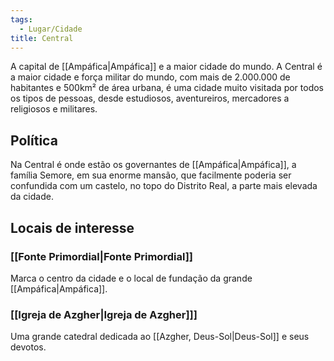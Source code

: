 ```yaml
---
tags:
  - Lugar/Cidade
title: Central
---
```

A capital de [[Ampáfica|Ampáfica]] e a maior cidade do mundo. A Central é a maior cidade e força militar do mundo, com mais de 2.000.000 de habitantes e 500km² de área urbana, é uma cidade muito visitada por todos os tipos de pessoas, desde estudiosos, aventureiros, mercadores a religiosos e militares.

## Política

Na Central é onde estão os governantes de [[Ampáfica|Ampáfica]], a família Semore, em sua enorme mansão, que facilmente poderia ser confundida com um castelo, no topo do Distrito Real, a parte mais elevada da cidade.

## Locais de interesse

### [[Fonte Primordial|Fonte Primordial]]

Marca o centro da cidade e o local de fundação da grande [[Ampáfica|Ampáfica]].

### [[Igreja de Azgher|Igreja de Azgher]]]

Uma grande catedral dedicada ao [[Azgher, Deus-Sol|Deus-Sol]] e seus devotos.
